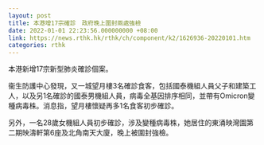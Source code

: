 ```yaml
---
layout: post
title: 本港增17宗確診　政府晚上圍封兩處強檢
date: 2022-01-01 22:23:56.000000000 +08:00
link: https://news.rthk.hk/rthk/ch/component/k2/1626936-20220101.htm
categories: rthk
---
```


本港新增17宗新型肺炎確診個案。

衞生防護中心發現，又一城望月樓3名確診食客，包括國泰機組人員父子和建築工人，以及另1名確診的國泰男機組人員，病毒全基因排序相同，並帶有Omicron變種病毒株。消息指，望月樓懷疑再多1名食客初步確診。

另外，一名28歲女機組人員初步確診，涉及變種病毒株，她居住的東涌映灣園第二期映濤軒第6座及北角南天大廈，晚上被圍封強檢。
